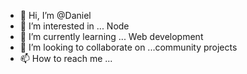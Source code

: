 - 👋 Hi, I’m @Daniel
- 👀 I’m interested in ... Node
- 🌱 I’m currently learning ... Web development
- 💞️ I’m looking to collaborate on ...community projects
- 📫 How to reach me ...

<!---
Dan-scb/Dan-scb is a ✨ special ✨ repository because its `README.md` (this file) appears on your GitHub profile.
You can click the Preview link to take a look at your changes.
--->
